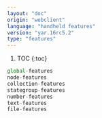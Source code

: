 ```yaml
---
layout: "doc"
origin: "webclient"
language: "handheld features"
version: "yar.16rc5.2"
type: "features"
---
```


1. TOC
{:toc}

```js
global-features
node-features
collection-features
stategroup-features
number-features
text-features
file-features
```
